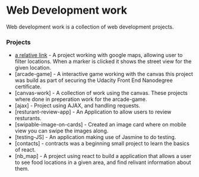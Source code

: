 # Web Development work

Web development work is a collection of web development projects. 

### Projects


* [a relative link]([API-training.md) - A project working with google maps, allowing user to filter locations. When a marker is clicked it shows the street view for the given location.
* [arcade-game] - A interactive game working with the canvas this project was build as part of securing the Udacity Front End Nanodegree certificate. 
* [canvas-work] - A collection of work using the canvas. These projects where done in preperation work for the arcade-game.
* [ajax] - Project using AJAX, and handling requests.
* [resturant-review-app] - An Application to allow users to review resturants. 
* [swipable-image-on-cards] - Created an image card where on mobile view you can swipe the images along. 
* [testing-JS] - An application making use of Jasmine to do testing. 
* [contacts] - contracts was a beginning small project to learn the basics of react. 
* [nb_map] - A project using react to build a application that allows a user to see food locations in a given area, and find relivant information about them.
